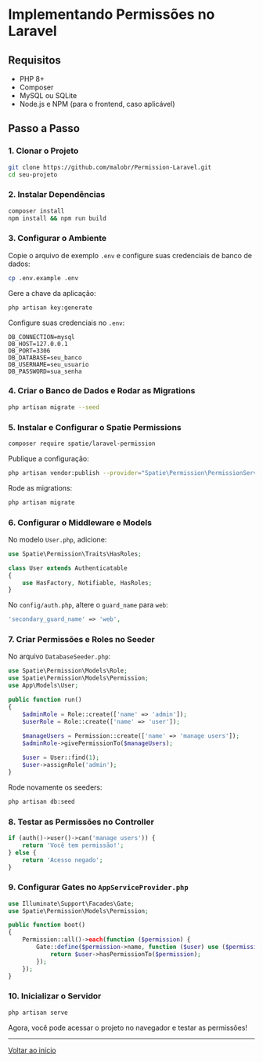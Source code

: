 <h1 id="inicio">Implementando Permissões no Laravel</h1>

## Requisitos

- PHP 8+
- Composer
- MySQL ou SQLite
- Node.js e NPM (para o frontend, caso aplicável)

## Passo a Passo

### 1. Clonar o Projeto

```bash
git clone https://github.com/malobr/Permission-Laravel.git
cd seu-projeto
```

### 2. Instalar Dependências

```bash
composer install
npm install && npm run build
```

### 3. Configurar o Ambiente

Copie o arquivo de exemplo `.env` e configure suas credenciais de banco de dados:

```bash
cp .env.example .env
```

Gere a chave da aplicação:

```bash
php artisan key:generate
```

Configure suas credenciais no `.env`:

```
DB_CONNECTION=mysql
DB_HOST=127.0.0.1
DB_PORT=3306
DB_DATABASE=seu_banco
DB_USERNAME=seu_usuario
DB_PASSWORD=sua_senha
```

### 4. Criar o Banco de Dados e Rodar as Migrations

```bash
php artisan migrate --seed
```

### 5. Instalar e Configurar o Spatie Permissions

```bash
composer require spatie/laravel-permission
```

Publique a configuração:

```bash
php artisan vendor:publish --provider="Spatie\Permission\PermissionServiceProvider"
```

Rode as migrations:

```bash
php artisan migrate
```

### 6. Configurar o Middleware e Models

No modelo `User.php`, adicione:

```php
use Spatie\Permission\Traits\HasRoles;

class User extends Authenticatable
{
    use HasFactory, Notifiable, HasRoles;
}
```

No `config/auth.php`, altere o `guard_name` para `web`:

```php
'secondary_guard_name' => 'web',
```

### 7. Criar Permissões e Roles no Seeder

No arquivo `DatabaseSeeder.php`:

```php
use Spatie\Permission\Models\Role;
use Spatie\Permission\Models\Permission;
use App\Models\User;

public function run()
{
    $adminRole = Role::create(['name' => 'admin']);
    $userRole = Role::create(['name' => 'user']);
    
    $manageUsers = Permission::create(['name' => 'manage users']);
    $adminRole->givePermissionTo($manageUsers);

    $user = User::find(1);
    $user->assignRole('admin');
}
```

Rode novamente os seeders:

```bash
php artisan db:seed
```

### 8. Testar as Permissões no Controller

```php
if (auth()->user()->can('manage users')) {
    return 'Você tem permissão!';
} else {
    return 'Acesso negado';
}
```

### 9. Configurar Gates no `AppServiceProvider.php`

```php
use Illuminate\Support\Facades\Gate;
use Spatie\Permission\Models\Permission;

public function boot()
{
    Permission::all()->each(function ($permission) {
        Gate::define($permission->name, function ($user) use ($permission) {
            return $user->hasPermissionTo($permission);
        });
    });
}
```

### 10. Inicializar o Servidor

```bash
php artisan serve
```

Agora, você pode acessar o projeto no navegador e testar as permissões!

---

<a href="#inicio">Voltar ao início</a>

